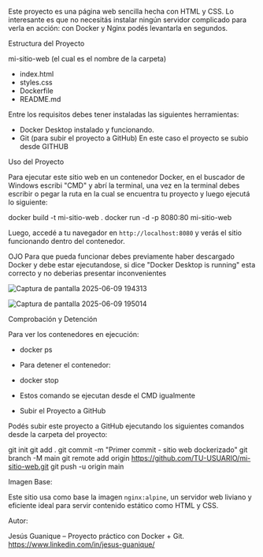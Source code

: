 Este proyecto es una página web sencilla hecha con HTML y CSS. Lo interesante es que no necesitás instalar ningún servidor complicado para verla en acción: con Docker y Nginx podés levantarla en segundos.

Estructura del Proyecto

mi-sitio-web (el cual es el nombre de la carpeta)
- index.html
- styles.css
- Dockerfile
- README.md

Entre los requisitos debes tener instaladas las siguientes herramientas:

- Docker Desktop instalado y funcionando.
- Git (para subir el proyecto a GitHub)
En este caso el proyecto se subio desde GITHUB 

Uso del Proyecto

Para ejecutar este sitio web en un contenedor Docker, en el buscador de Windows escribi "CMD" y abrí la terminal, una vez en la terminal debes escribir o pegar la ruta en la cual se encuentra tu proyecto y luego ejecutá lo siguiente:

docker build -t mi-sitio-web .
docker run -d -p 8080:80 mi-sitio-web


Luego, accedé a tu navegador en `http://localhost:8080` y verás el sitio funcionando dentro del contenedor.

OJO Para que pueda funcionar debes previamente haber descargado Docker y debe estar ejecutandose, si dice "Docker Desktop is running" esta correcto y no deberias presentar inconvenientes 

![Captura de pantalla 2025-06-09 194313](https://github.com/user-attachments/assets/120d7720-25d5-4272-b178-1c78dcaf8694)

![Captura de pantalla 2025-06-09 195014](https://github.com/user-attachments/assets/1d188e29-0c15-4d2d-9ff6-419775f783dc)


Comprobación y Detención

Para ver los contenedores en ejecución:

- docker ps

- Para detener el contenedor:

- docker stop <ID-del-contenedor>

- Estos comando se ejecutan desde el CMD igualmente

- Subir el Proyecto a GitHub

Podés subir este proyecto a GitHub ejecutando los siguientes comandos desde la carpeta del proyecto:

git init
git add .
git commit -m "Primer commit - sitio web dockerizado"
git branch -M main
git remote add origin https://github.com/TU-USUARIO/mi-sitio-web.git
git push -u origin main


Imagen Base:

Este sitio usa como base la imagen `nginx:alpine`, un servidor web liviano y eficiente ideal para servir contenido estático como HTML y CSS.

Autor:

Jesús Guanique – Proyecto práctico con Docker + Git.
https://www.linkedin.com/in/jesus-guanique/
